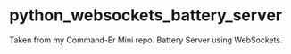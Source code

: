 # python_websockets_battery_server
Taken from my Command-Er Mini repo. Battery Server using WebSockets.

